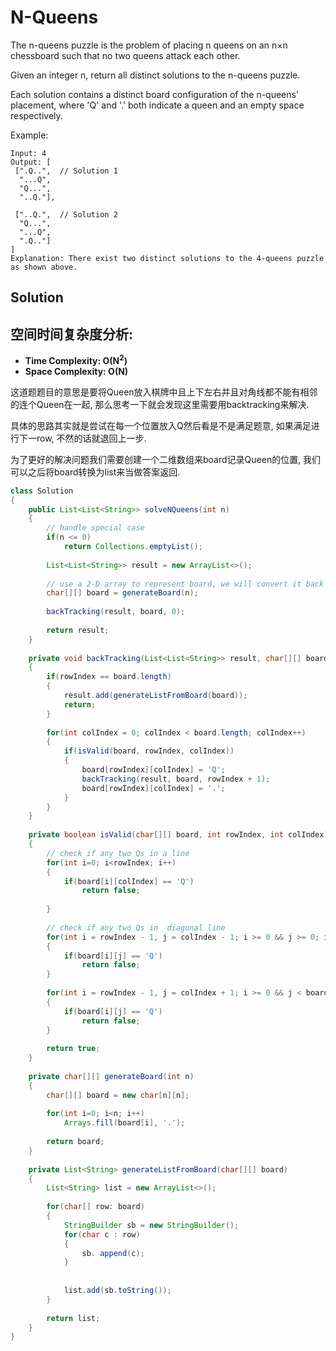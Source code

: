 # N-Queens

The n-queens puzzle is the problem of placing n queens on an n×n chessboard such that no two queens attack each other.

Given an integer n, return all distinct solutions to the n-queens puzzle.

Each solution contains a distinct board configuration of the n-queens' placement, where 'Q' and '.' both indicate a queen and an empty space respectively.

Example:

```
Input: 4
Output: [
 [".Q..",  // Solution 1
  "...Q",
  "Q...",
  "..Q."],

 ["..Q.",  // Solution 2
  "Q...",
  "...Q",
  ".Q.."]
]
Explanation: There exist two distinct solutions to the 4-queens puzzle as shown above.
```

## Solution

## 空间时间复杂度分析:

* **Time Complexity: O(N<sup>2</sup>)**
* **Space Complexity: O(N)**

这道题题目的意思是要将Queen放入棋牌中且上下左右并且对角线都不能有相邻的连个Queen在一起, 那么思考一下就会发现这里需要用backtracking来解决.

具体的思路其实就是尝试在每一个位置放入Q然后看是不是满足题意, 如果满足进行下一row, 不然的话就退回上一步.

为了更好的解决问题我们需要创建一个二维数组来board记录Queen的位置, 我们可以之后将board转换为list来当做答案返回.

```java
class Solution 
{
    public List<List<String>> solveNQueens(int n) 
    {
        // handle special case
        if(n <= 0)
            return Collections.emptyList();
    
        List<List<String>> result = new ArrayList<>();
        
        // use a 2-D array to represent board, we will convert it back to list reuslt later.
        char[][] board = generateBoard(n);
        
        backTracking(result, board, 0);
        
        return result;
    }
    
    private void backTracking(List<List<String>> result, char[][] board, int rowIndex)
    {
        if(rowIndex == board.length)
        {
            result.add(generateListFromBoard(board));
            return;
        }
        
        for(int colIndex = 0; colIndex < board.length; colIndex++)
        { 
            if(isValid(board, rowIndex, colIndex))
            {
                board[rowIndex][colIndex] = 'Q';
                backTracking(result, board, rowIndex + 1);
                board[rowIndex][colIndex] = '.';
            }
        }
    }
    
    private boolean isValid(char[][] board, int rowIndex, int colIndex)
    {
        // check if any two Qs in a line
        for(int i=0; i<rowIndex; i++)
        {
            if(board[i][colIndex] == 'Q')
                return false;
                
        }
        
        // check if any two Qs in  diagonal line
        for(int i = rowIndex - 1, j = colIndex - 1; i >= 0 && j >= 0; i--, j--)
        {
            if(board[i][j] == 'Q')
                return false;
        }
        
        for(int i = rowIndex - 1, j = colIndex + 1; i >= 0 && j < board.length; i--, j++)
        {
            if(board[i][j] == 'Q')
                return false;
        }
        
        return true;
    }
    
    private char[][] generateBoard(int n)
    {
        char[][] board = new char[n][n];
        
        for(int i=0; i<n; i++)
            Arrays.fill(board[i], '.');
        
        return board;
    }
    
    private List<String> generateListFromBoard(char[][] board)
    {
        List<String> list = new ArrayList<>();
        
        for(char[] row: board)
        {
            StringBuilder sb = new StringBuilder();
            for(char c : row)
            {
                sb. append(c);
            }
            
                    
            list.add(sb.toString());
        }
        
        return list;
    }
}
```